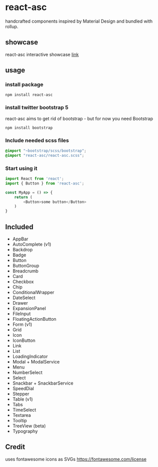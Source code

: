 # react-asc
handcrafted components inspired by Material Design and bundled with rollup.


## showcase
react-asc interactive showcase [link](https://react-asc.netlify.app)


## usage

### install package
`npm install react-asc`


### install twitter bootstrap 5
react-asc aims to get rid of bootstrap - but for now you need Bootstrap

`npm install bootstrap`


### Include needed scss files

```scss
@import "~bootstrap/scss/bootstrap";
@import "react-asc/react-asc.scss";
```


### Start using it
```js
import React from 'react';
import { Button } from 'react-asc';

const MyApp = () => {
	return (
		<Button>some button</Button>
	)
}
```


## Included

- AppBar
- AutoComplete (v1)
- Backdrop
- Badge
- Button
- ButtonGroup
- Breadcrumb
- Card
- Checkbox
- Chip
- ConditionalWrapper
- DateSelect
- Drawer
- ExpansionPanel
- FileInput
- FloatingActionButton
- Form (v1)
- Grid
- Icon
- IconButton
- Link
- List
- LoadingIndicator
- Modal + ModalService
- Menu
- NumberSelect
- Select
- Snackbar + SnackbarService
- SpeedDial
- Stepper
- Table (v1)
- Tabs
- TimeSelect
- Textarea
- Tooltip
- TreeView (beta)
- Typography


## Credit 

uses fontawesome icons as SVGs
https://fontawesome.com/license
